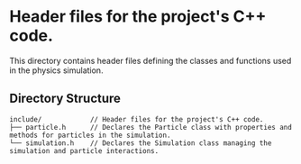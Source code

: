 # Header files for the project's C++ code.

This directory contains header files defining the classes and functions used in the physics simulation. 

## Directory Structure

```
include/            // Header files for the project's C++ code.
├── particle.h      // Declares the Particle class with properties and methods for particles in the simulation.
└── simulation.h    // Declares the Simulation class managing the simulation and particle interactions.
```